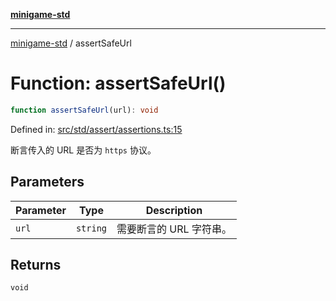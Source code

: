 [**minigame-std**](../README.md)

***

[minigame-std](../README.md) / assertSafeUrl

# Function: assertSafeUrl()

```ts
function assertSafeUrl(url): void
```

Defined in: [src/std/assert/assertions.ts:15](https://github.com/JiangJie/minigame-std/blob/fdb22241c47c2e98329a4c62befde728957e03ee/src/std/assert/assertions.ts#L15)

断言传入的 URL 是否为 `https` 协议。

## Parameters

| Parameter | Type | Description |
| ------ | ------ | ------ |
| `url` | `string` | 需要断言的 URL 字符串。 |

## Returns

`void`
